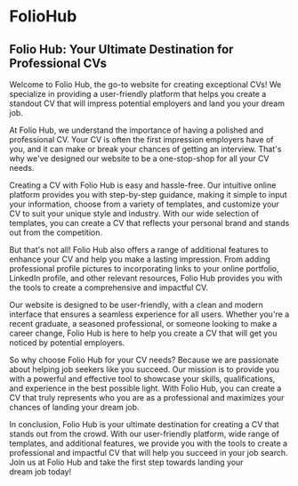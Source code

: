 # FolioHub
## Folio Hub: Your Ultimate Destination for Professional CVs

Welcome to Folio Hub, the go-to website for creating exceptional CVs! We specialize in providing a user-friendly platform that helps you create a standout CV that will impress potential employers and land you your dream job.

At Folio Hub, we understand the importance of having a polished and professional CV. Your CV is often the first impression employers have of you, and it can make or break your chances of getting an interview. That's why we've designed our website to be a one-stop-shop for all your CV needs.

Creating a CV with Folio Hub is easy and hassle-free. Our intuitive online platform provides you with step-by-step guidance, making it simple to input your information, choose from a variety of templates, and customize your CV to suit your unique style and industry. With our wide selection of templates, you can create a CV that reflects your personal brand and stands out from the competition.

But that's not all! Folio Hub also offers a range of additional features to enhance your CV and help you make a lasting impression. From adding professional profile pictures to incorporating links to your online portfolio, LinkedIn profile, and other relevant resources, Folio Hub provides you with the tools to create a comprehensive and impactful CV.

Our website is designed to be user-friendly, with a clean and modern interface that ensures a seamless experience for all users. Whether you're a recent graduate, a seasoned professional, or someone looking to make a career change, Folio Hub is here to help you create a CV that will get you noticed by potential employers.

So why choose Folio Hub for your CV needs? Because we are passionate about helping job seekers like you succeed. Our mission is to provide you with a powerful and effective tool to showcase your skills, qualifications, and experience in the best possible light. With Folio Hub, you can create a CV that truly represents who you are as a professional and maximizes your chances of landing your dream job.

In conclusion, Folio Hub is your ultimate destination for creating a CV that stands out from the crowd. With our user-friendly platform, wide range of templates, and additional features, we provide you with the tools to create a professional and impactful CV that will help you succeed in your job search. Join us at Folio Hub and take the first step towards landing your dream job today!
